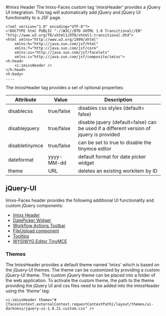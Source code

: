 #Imixs Header
The Imixs-Faces custom tag 'imixsHeader' provides a jQuery UI integration. This tag will automatically add jQuery and jQuery UI functionality to a JSF page.
 
	<?xml version="1.0" encoding="UTF-8"?>
	<!DOCTYPE html PUBLIC "-//W3C//DTD XHTML 1.0 Transitional//EN" 
	"http://www.w3.org/TR/xhtml1/DTD/xhtml1-transitional.dtd">
	<html xmlns="http://www.w3.org/1999/xhtml"
		xmlns:h="http://java.sun.com/jsf/html"
		xmlns:f="http://java.sun.com/jsf/core"
		xmlns:ui="http://java.sun.com/jsf/facelets"
		xmlns:i="http://java.sun.com/jsf/composite/imixs">
	<h:head>
		<i:imixsHeader />
	</h:head>
	<h:body>
	....

The imixsHeader tag provides a set of optional properties:
 
 
| Attribute     | Value      |Description                                |       
|---------------|------------|-------------------------------------------|
|disablecss     | true/false |disables css styles (default= false)       |
|disablejquery  | true/false | disable jquery (default=false)  can be used if a different version of jquery is provided       |
|disabletinymce | true/false | can be set to true to disable the tinymce editor  |
|dateformat     | yyyy-MM-dd | default format for date picker widget     |
|theme          | URL        | deletes an existing workitem by ID        |
 
 
## jQuery-UI
Imixs-Faces header provides the following additional UI functionality and custom jQuery components:
 
  * [Imixs Header](./header.html)
  * [DatePicker Widget](./datepicker.html)
  * [Workflow Actions Toolbar](./workflowactions.html)
  * [FileUpload component](./fileupload.html)
  * [Tooltips](./tooltip.html)
  * [WYSIWYG Editor TinyMCE](./tinymce.html)
 

### Themes
The ImixsHeader provides a default theme named 'imixs' which is based on the jQuery-UI themes. The theme can be customized by providing a custom jQuery-UI theme. The custom jQuery theme can be placed into a folder of the web application. To activate the custom theme, the path to the theme providing the jQuery UI and css files need to be added into the imixsHeader using the _'theme'_ tag: 

	<i:imixsHeader theme="#{facesContext.externalContext.requestContextPath}/layout/themes/ui-darkness/jquery-ui-1.8.21.custom.css" />
 

 
 